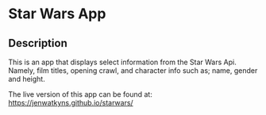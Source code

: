 # Star Wars App

## Description
This is an app that displays select information from the Star Wars Api.
Namely, film titles, opening crawl, and character info such as; name, gender and height.

The live version of this app can be found at: https://jenwatkyns.github.io/starwars/
